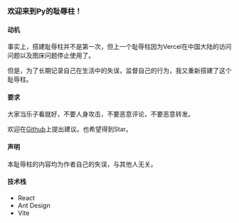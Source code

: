 ### 欢迎来到Py的耻辱柱！

#### 动机

事实上，搭建耻辱柱并不是第一次，但上一个耻辱柱因为Vercel在中国大陆的访问问题以及图床问题停止使用了。

但是，为了长期记录自己在生活中的失误，监督自己的行为，我又重新搭建了这个耻辱柱。

#### 要求

大家当乐子看就好，不要人身攻击，不要恶意评论，不要恶意转发。

欢迎在[Github](https://github.com/lzhbhlrPython/Shame-Pillar)上提出建议。也希望得到Star。

#### 声明

本耻辱柱的内容均为作者自己的失误，与其他人无关。

#### 技术栈

- React
- Ant Design
- Vite